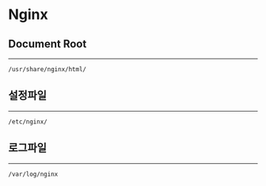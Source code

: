 # Nginx

## Document Root
---

```
/usr/share/nginx/html/
```

## 설정파일
---

```
/etc/nginx/
```

## 로그파일
---

```
/var/log/nginx
```